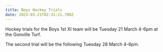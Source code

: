```yaml
---
title: Boys Hockey Trials
date: 2023-03-21T02:31:21.798Z
---
```

Hockey trials for the Boys 1st XI team will be Tuesday 21 March 4-6pm at the Gonville Turf.  

The second trial will be the following Tuesday 28 March 4-6pm.